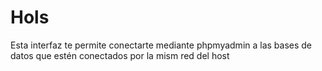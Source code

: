 # Hols

Esta interfaz te permite conectarte mediante phpmyadmin a las bases de datos que estén conectados por la mism red del host